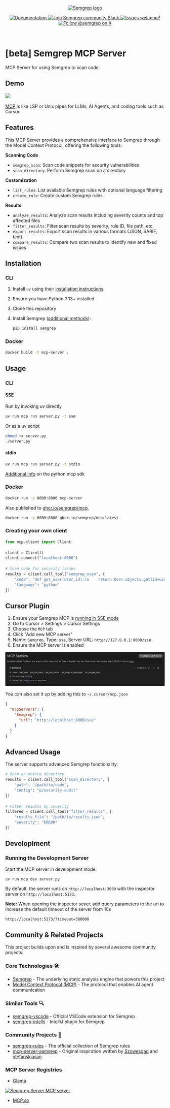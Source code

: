 <p align="center">
  <a href="https://semgrep.dev">
    <picture>
      <source media="(prefers-color-scheme: light)" srcset="images/semgrep-logo-light.svg">
      <source media="(prefers-color-scheme: dark)" srcset="images/semgrep-logo-dark.svg">
      <img src="https://raw.githubusercontent.com/semgrep/mcp-server/main/images/semgrep-logo-light.svg" height="100" alt="Semgrep logo"/>
    </picture>
  </a>
</p>
<p align="center">
  <a href="https://semgrep.dev/docs/">
      <img src="https://img.shields.io/badge/docs-semgrep.dev-purple?style=flat-square" alt="Documentation" />
  </a>
  <a href="https://go.semgrep.dev/slack">
    <img src="https://img.shields.io/badge/slack-3.5k%20members-green?style=flat-square" alt="Join Semgrep community Slack" />
  </a>
  <a href="https://github.com/semgrep/mcp-server/issues/new/choose">
    <img src="https://img.shields.io/badge/issues-welcome-green?style=flat-square" alt="Issues welcome!" />
  </a>

  <a href="https://x.com/intent/follow?screen_name=semgrep">
    <img src="https://img.shields.io/twitter/follow/semgrep" alt="Follow @semgrep on X" />
  </a>
</p>
</br>

# [beta] Semgrep MCP Server

MCP Server for using Semgrep to scan code.

## Demo
<a href="https://www.loom.com/share/8535d72e4cfc4e1eb1e03ea223a702df"> <img style="max-width:300px;" src="https://cdn.loom.com/sessions/thumbnails/8535d72e4cfc4e1eb1e03ea223a702df-1047fabea7261abb-full-play.gif"> </a>

[MCP](https://modelcontextprotocol.io/) is like LSP or Unix pipes for LLMs, AI Agents, and coding tools such as Cursor.

## Features

This MCP Server provides a comprehensive interface to Semgrep through the Model Context Protocol, offering the following tools:

**Scanning Code**
- `semgrep_scan`: Scan code snippets for security vulnerabilities
- `scan_directory`: Perform Semgrep scan on a directory

**Customization**
- `list_rules`: List available Semgrep rules with optional language filtering
- `create_rule`: Create custom Semgrep rules

**Results**
- `analyze_results`: Analyze scan results including severity counts and top affected files
- `filter_results`: Filter scan results by severity, rule ID, file path, etc.
- `export_results`: Export scan results in various formats (JSON, SARIF, text)
- `compare_results`: Compare two scan results to identify new and fixed issues

## Installation

### CLI

1. Install `uv` using their [installation instructions](https://docs.astral.sh/uv/getting-started/installation/)
1. Ensure you have Python 3.13+ installed
2. Clone this repository
3. Install Semgrep ([additional methods](https://semgrep.dev/docs/getting-started/quickstart)):

   ```bash
   pip install semgrep
   ```

### Docker

```bash
docker build -t mcp-server .
```

## Usage

### CLI

#### SSE<a name="sse-mode"></a>
Run by invoking uv directly
```bash
uv run mcp run server.py -t sse
```
Or as a uv script
```bash
chmod +x server.py
./server.py
```

#### stdio
```bash
uv run mcp run server.py -t stdio
```

[Additional info](https://github.com/modelcontextprotocol/python-sdk) on the python mcp sdk

### Docker

```bash
docker run -p 8000:8000 mcp-server
```

Also published to [ghcr.io/semgrep/mcp](http://ghcr.io/semgrep/mcp).

```bash
docker run -p 8000:8000 ghcr.io/semgrep/mcp:latest
```

### Creating your own client

```python
from mcp.client import Client

client = Client()
client.connect("localhost:8000")

# Scan code for security issues
results = client.call_tool("semgrep_scan", {
    "code": "def get_user(user_id):\n    return User.objects.get(id=user_id)",
    "language": "python"
})
```

## Cursor Plugin

1. Ensure your Semgrep MCP is [running in SSE mode](#sse-mode)
1. Go to Cursor > Settings > Cursor Settings
2. Choose the `MCP` tab
3. Click "Add new MCP server"
4. Name: `Semgrep`, Type: `sse`, Server URL: `http://127.0.0.1:8000/sse`
5. Ensure the MCP server is enabled

![cursor MCP settings](/images/cursor.png)

You can also set it up by adding this to `~/.cursor/mcp.json`

```json
{
  "mcpServers": {
    "Semgrep": {
      "url": "http://localhost:8000/sse"
    }
  }
}
```


## Advanced Usage

The server supports advanced Semgrep functionality:

```python
# Scan an entire directory
results = client.call_tool("scan_directory", {
    "path": "/path/to/code",
    "config": "p/security-audit"
})

# Filter results by severity
filtered = client.call_tool("filter_results", {
    "results_file": "/path/to/results.json",
    "severity": "ERROR"
})
```

## Developlment

### Running the Development Server

Start the MCP server in development mode:
```bash
uv run mcp dev server.py
```

By default, the server runs on `http://localhost:3000` with the inspector server on `http://localhost:5173`.

**Note:** When opening the inspector sever, add query parameters to the url to increase the default timeout of the server from 10s
```
http://localhost:5173/?timeout=300000
```

## Community & Related Projects

This project builds upon and is inspired by several awesome community projects:

### Core Technologies 🛠️
- [Semgrep](https://github.com/semgrep/semgrep) - The underlying static analysis engine that powers this project
- [Model Context Protocol (MCP)](https://modelcontextprotocol.io/) - The protocol that enables AI agent communication

### Similar Tools 🔍
- [semgrep-vscode](https://github.com/semgrep/semgrep-vscode) - Official VSCode extension for Semgrep
- [semgrep-intellij](https://github.com/semgrep/semgrep-intellij) - IntelliJ plugin for Semgrep

### Community Projects 🌟
- [semgrep-rules](https://github.com/semgrep/semgrep-rules) - The official collection of Semgrep rules
- [mcp-server-semgrep](https://github.com/Szowesgad/mcp-server-semgrep) - Original inspiration written by [Szowesgad](https://github.com/Szowesgad) and [stefanskiasan](https://github.com/stefanskiasan)

### MCP Server Registries

- [Glama](https://glama.ai/mcp/servers/@semgrep/mcp)
<a href="https://glama.ai/mcp/servers/4iqti5mgde">
  <img width="380" height="200" src="https://glama.ai/mcp/servers/4iqti5mgde/badge" alt="Semgrep Server MCP server" />
</a>

- [MCP.so](https://mcp.so/server/mcp/semgrep)
